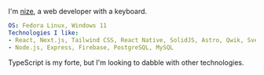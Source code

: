 I'm [nize](https://nize.foo), a web developer with a keyboard.

```yaml
OS: Fedora Linux, Windows 11
Technologies I like:
- React, Next.js, Tailwind CSS, React Native, SolidJS, Astro, Qwik, Svelte
- Node.js, Express, Firebase, PostgreSQL, MySQL
```

TypeScript is my forte, but I'm looking to dabble with other technologies.
